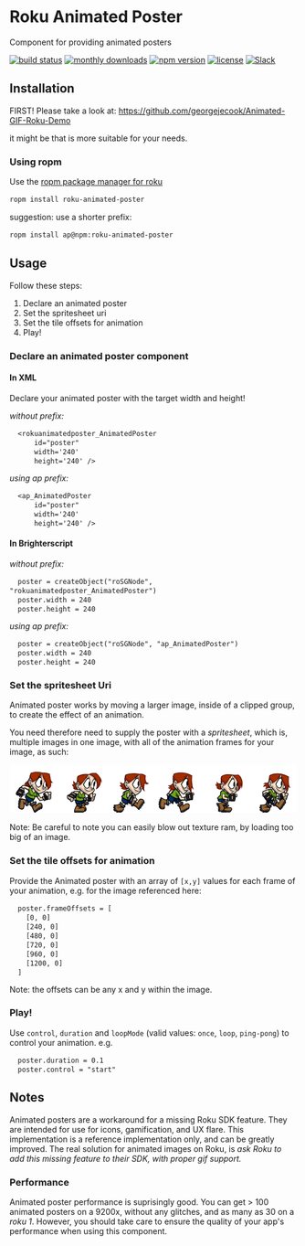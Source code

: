 # Roku Animated Poster

Component for providing animated posters

[![build status](https://img.shields.io/github/actions/workflow/status/rokucommunity/roku-animated-poster/build.yml?branch=master&logo=github)](https://github.com/rokucommunity/roku-animated-poster/actions?query=branch%3Amaster+workflow%3Abuild)
[![monthly downloads](https://img.shields.io/npm/dm/roku-animated-poster.svg?sanitize=true&logo=npm&logoColor=)](https://npmcharts.com/compare/roku-animated-poster?minimal=true)
[![npm version](https://img.shields.io/npm/v/roku-animated-poster.svg?logo=npm)](https://www.npmjs.com/package/roku-animated-poster)
[![license](https://img.shields.io/github/license/rokucommunity/roku-animated-poster.svg)](LICENSE)
[![Slack](https://img.shields.io/badge/Slack-RokuCommunity-4A154B?logo=slack)](https://join.slack.com/t/rokudevelopers/shared_invite/zt-4vw7rg6v-NH46oY7hTktpRIBM_zGvwA)

## Installation


FIRST! Please take a look at: https://github.com/georgejecook/Animated-GIF-Roku-Demo

it might be that is more suitable for your needs.

### Using ropm

Use the [ropm package manager for roku](https://github.com/rokucommunity/ropm)

```bash
ropm install roku-animated-poster
```

suggestion: use a shorter prefix:

```bash
ropm install ap@npm:roku-animated-poster
```

## Usage

Follow these steps:

  1. Declare an animated poster
  1. Set the spritesheet uri
  1. Set the tile offsets for animation
  1. Play!

### Declare an animated poster component

#### In XML

Declare your animated poster with the target width and height!

*without prefix:*

```
  <rokuanimatedposter_AnimatedPoster
      id="poster"
      width='240'
      height='240' />
```


*using ap prefix:*

```
  <ap_AnimatedPoster
      id="poster"
      width='240'
      height='240' />
```

#### In Brighterscript

*without prefix:*

```
  poster = createObject("roSGNode", "rokuanimatedposter_AnimatedPoster")
  poster.width = 240
  poster.height = 240
```


*using ap prefix:*

```
  poster = createObject("roSGNode", "ap_AnimatedPoster")
  poster.width = 240
  poster.height = 240
```

### Set the spritesheet Uri

Animated poster works by moving a larger image, inside of a clipped group, to create the effect of an animation.

You need therefore need to supply the poster with a _spritesheet_, which is, multiple images in one image, with all of the animation frames for your image, as such:

![spritesheet sample](test-project/images/s.png)

Note:
Be careful to note you can easily blow out texture ram, by loading too big of an image.



### Set the tile offsets for animation

Provide the Animated poster with an array of `[x,y]` values for each frame of your animation, e.g. for the image referenced here:

```
  poster.frameOffsets = [
    [0, 0]
    [240, 0]
    [480, 0]
    [720, 0]
    [960, 0]
    [1200, 0]
  ]

```

Note: the offsets can be any x and y within the image.

### Play!

Use `control`, `duration` and `loopMode` (valid values: `once`, `loop`, `ping-pong`) to control your animation. e.g.

```
  poster.duration = 0.1
  poster.control = "start"
```

## Notes

Animated posters are a workaround for a missing Roku SDK feature. They are intended for use for icons, gamification, and UX flare. This implementation is a reference implementation only, and can be greatly improved. The real solution for animated images on Roku, is _ask Roku to add this missing feature to their SDK, with proper gif support._

### Performance

Animated poster performance is suprisingly good. You can get > 100 animated posters on a 9200x, without any glitches, and as many as 30 on a *roku 1*. However, you should take care to ensure the quality of your app's performance when using this component.
